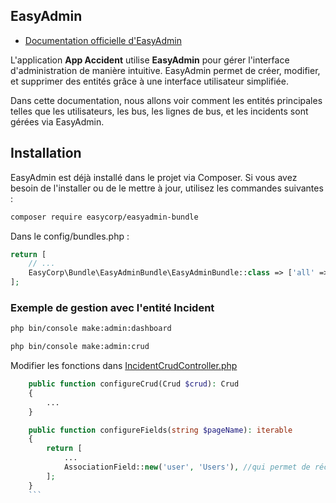 ## EasyAdmin

- [Documentation officielle d'EasyAdmin](https://symfony.com/doc/current/bundles/EasyAdminBundle/index.html)

L'application **App Accident** utilise **EasyAdmin** pour gérer l'interface d'administration de manière intuitive. EasyAdmin permet de créer, modifier, et supprimer des entités grâce à une interface utilisateur simplifiée.

Dans cette documentation, nous allons voir comment les entités principales telles que les utilisateurs, les bus, les lignes de bus, et les incidents sont gérées via EasyAdmin.

## Installation 

EasyAdmin est déjà installé dans le projet via Composer. Si vous avez besoin de l'installer ou de le mettre à jour, utilisez les commandes suivantes :

```bash
composer require easycorp/easyadmin-bundle 
```

Dans le config/bundles.php :

````php
return [
    // ...
    EasyCorp\Bundle\EasyAdminBundle\EasyAdminBundle::class => ['all' => true],
];
````

### Exemple de gestion avec l'entité Incident

````bash
php bin/console make:admin:dashboard

php bin/console make:admin:crud
````

Modifier les fonctions dans [IncidentCrudController.php](Admin/IncidentCrudController.php)

````php
    public function configureCrud(Crud $crud): Crud
    {
        ...
    }

    public function configureFields(string $pageName): iterable
    {
        return [
            ...
            AssociationField::new('user', 'Users'), //qui permet de récupérer les enregistrements d'une autre table dans le formulaire de création des incidents, dans ce cas, on récupère la table 'user'
        ];
    }
    ```















